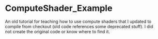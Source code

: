 # ComputeShader_Example
An old tutorial for teaching how to use compute shaders that I updated to compile from checkout (old code references some deprecated stuff). I did not create the original code or know where to find it.
